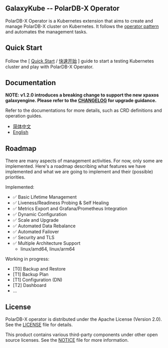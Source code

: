 GalaxyKube -- PolarDB-X Operator
---

PolarDB-X Operator is a Kubernetes extension that aims to create and manage PolarDB-X cluster on Kubernetes. It follows
the [operator pattern](https://kubernetes.io/docs/concepts/extend-kubernetes/operator/) and automates the management
tasks.

## Quick Start

Follow the [ [Quick Start](./docs/en/deploy/quick-start.md) / [快速开始](https://github.com/ApsaraDB/polardb-x-operator-docs/blob/main/deployment/0-quickstart.md) ] guide to start a testing Kubernetes cluster and play with PolarDB-X Operator.

## Documentation

**NOTE: v1.2.0 introduces a breaking change to support the new xpaxos galaxyengine. Please refer to the [CHANGELOG](./CHANGELOG.md) for upgrade guidance.**

Refer to the documentations for more details, such as CRD definitions and operation guides.

+ [简体中文](https://github.com/ApsaraDB/polardb-x-operator-docs)
+ [English](docs/en/index.md)

## Roadmap

There are many aspects of management activities. For now, only some are implemented. Here's a roadmap describing
what features we have implemented and what we are going to implement and their (possible) priorities.

Implemented:

+ ✅ Basic Lifetime Management
+ ✅ Liveness/Readiness Probing & Self Healing
+ ✅ Metrics Export and Grafana/Prometheus Integration
+ ✅ Dynamic Configuration
+ ✅ Scale and Upgrade
+ ✅ Automated Data Rebalance
+ ✅ Automated Failover
+ ✅ Security and TLS
+ ✅ Multiple Architecture Support
  + linux/amd64, linux/arm64

Working in progress:

+ [T0] Backup and Restore 
+ [T1] Backup Plan
+ [T1] Configuration (DN) 
+ [T2] Dashboard
+ ...

## License

PolarDB-X operator is distributed under the Apache License (Version 2.0). See the [LICENSE](./LICENSE) file for details.

This product contains various third-party components under other open source licenses.
See the [NOTICE](./NOTICE.md) file for more information.
